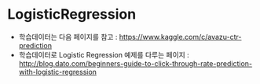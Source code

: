 # LogisticRegression
* 학습데이터는 다음 페이지를 참고 : https://www.kaggle.com/c/avazu-ctr-prediction
* 학습데이터로 Logistic Regression 예제를 다루는 페이지 : http://blog.dato.com/beginners-guide-to-click-through-rate-prediction-with-logistic-regression

